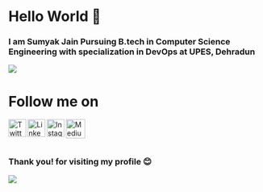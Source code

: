 # Hello World 👋
### I am Sumyak Jain Pursuing B.tech  in Computer Science Engineering with specialization in DevOps at UPES, Dehradun


![](https://github-readme-stats.vercel.app/api?username=Sumyak-Jain&show_icons=true&line_height=30)

# Follow me on
<a href="https://twitter.com/JainSumyak">
  <img align="left" alt="Twitter" width="35px" src="https://i.pinimg.com/originals/ec/41/47/ec41475eafca0883460602acf1b59e82.png" />
</a>

<a href="https://www.linkedin.com/in/sumyak-jain/">
  <img align="left" alt="Linkedin" width="35px" src="https://cdn4.iconfinder.com/data/icons/social-messaging-ui-color-shapes-2-free/128/social-linkedin-circle-512.png" />
</a>

<a href="https://www.instagram.com/gaurav_jain0511/">
  <img align="left" alt="Instagram" width="35px" src="https://i.dlpng.com/static/png/6355924_preview.png" />
</a>

<a href="https://sumyak-jain.medium.com/">
  <img align="left" alt="Medium" width="38px" src="https://cdn4.iconfinder.com/data/icons/social-media-2210/24/Medium-512.png" />
</a>



<br>

<br>

<br>


### Thank you! for visiting my profile :blush:
 <a href="https://github.com/sumyak/github-profile-views-counter">
    <img src="https://komarev.com/ghpvc/?username=Sumyak-Jain">
</a>
